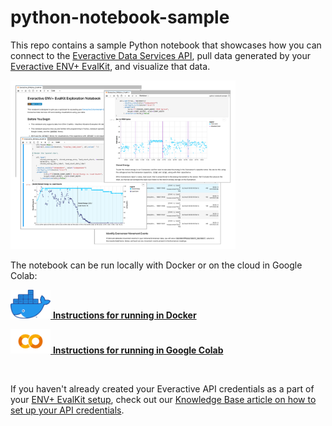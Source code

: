 # python-notebook-sample

This repo contains a sample Python notebook that showcases how you can connect to the [Everactive Data Services API](https://docs.api.everactive.com/reference/data-services-api-overview), pull data generated by your [Everactive ENV+ EvalKit](https://everactive.com/product/environmental-evaluation-kit/), and visualize that data.

<p>
    <a href="notebook/Everactive_ENVplus_EvalKit_Exploration.ipynb">
        <img src="docs/images/notebook_montage.png" width="360px"/>
    </a>
</p>

The notebook can be run locally with Docker or on the cloud in Google Colab:

<p>
    <a href="docs/how_to_run_in_docker.md">
        <img src="docs/images/community_logos/docker.png" width="64"/>
        <span><b>Instructions for running in Docker</b></span>
    </a>
</p>

<p>
    <a href="docs/how_to_run_in_colab.md">
        <img src="docs/images/community_logos/google_colab.png" width="64"/>
        <span><b>Instructions for running in Google Colab</b></span>
    </a>
</p>

<br>

If you haven't already created your Everactive API credentials as a part of your [ENV+ EvalKit setup](https://support.everactive.com/hc/en-us/articles/4420929277975-ENV-Evaluation-Kit-Quick-Start-Guide), check out our [Knowledge Base article on how to set up your API credentials](https://support.everactive.com/hc/en-us/articles/6279483691159-Creating-Your-First-API-Credential).